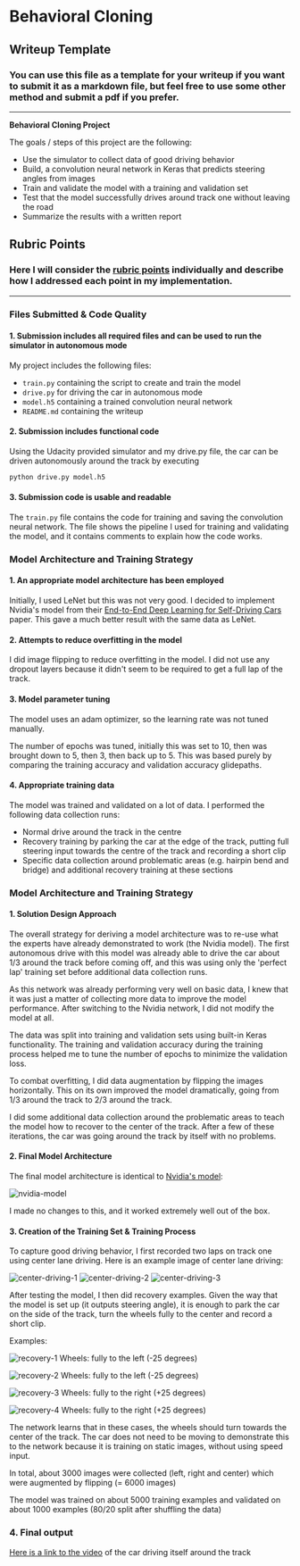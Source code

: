 # **Behavioral Cloning** 

## Writeup Template

### You can use this file as a template for your writeup if you want to submit it as a markdown file, but feel free to use some other method and submit a pdf if you prefer.

---

**Behavioral Cloning Project**

The goals / steps of this project are the following:
* Use the simulator to collect data of good driving behavior
* Build, a convolution neural network in Keras that predicts steering angles from images
* Train and validate the model with a training and validation set
* Test that the model successfully drives around track one without leaving the road
* Summarize the results with a written report


[//]: # (Image References)

[image1]: ./examples/placeholder.png "Model Visualization"
[image2]: ./examples/placeholder.png "Grayscaling"
[image3]: ./examples/placeholder_small.png "Recovery Image"
[image4]: ./examples/placeholder_small.png "Recovery Image"
[image5]: ./examples/placeholder_small.png "Recovery Image"
[image6]: ./examples/placeholder_small.png "Normal Image"
[image7]: ./examples/placeholder_small.png "Flipped Image"

## Rubric Points
### Here I will consider the [rubric points](https://review.udacity.com/#!/rubrics/432/view) individually and describe how I addressed each point in my implementation.  

---
### Files Submitted & Code Quality

#### 1. Submission includes all required files and can be used to run the simulator in autonomous mode

My project includes the following files:
* `train.py` containing the script to create and train the model
* `drive.py` for driving the car in autonomous mode
* `model.h5` containing a trained convolution neural network 
* `README.md` containing the writeup

#### 2. Submission includes functional code
Using the Udacity provided simulator and my drive.py file, the car can be driven autonomously around the track by executing 
```sh
python drive.py model.h5
```

#### 3. Submission code is usable and readable

The `train.py` file contains the code for training and saving the convolution neural network. The file shows the pipeline I used for training and validating the model, and it contains comments to explain how the code works.

### Model Architecture and Training Strategy

#### 1. An appropriate model architecture has been employed

Initially, I used LeNet but this was not very good. I decided to implement Nvidia's model from their [End-to-End Deep Learning for Self-Driving Cars](https://devblogs.nvidia.com/deep-learning-self-driving-cars) paper. This gave a much better result with the same data as LeNet.

#### 2. Attempts to reduce overfitting in the model

I did image flipping to reduce overfitting in the model. I did not use any dropout layers because it didn't seem to be required to get a full lap of the track.

#### 3. Model parameter tuning

The model uses an adam optimizer, so the learning rate was not tuned manually.

The number of epochs was tuned, initially this was set to 10, then was brought down to 5, then 3, then back up to 5. This was based purely by comparing the training accuracy and validation accuracy glidepaths.

#### 4. Appropriate training data

The model was trained and validated on a lot of data. I performed the following data collection runs:
- Normal drive around the track in the centre
- Recovery training by parking the car at the edge of the track, putting full steering input towards the centre of the track and recording a short clip
- Specific data collection around problematic areas (e.g. hairpin bend and bridge) and additional recovery training at these sections

### Model Architecture and Training Strategy

#### 1. Solution Design Approach

The overall strategy for deriving a model architecture was to re-use what the experts have already demonstrated to work (the Nvidia model). The first autonomous drive with this model was already able to drive the car about 1/3 around the track before coming off, and this was using only the 'perfect lap' training set before additional data collection runs.

As this network was already performing very well on basic data, I knew that it was just a matter of collecting more data to improve the model performance. After switching to the Nvidia network, I did not modify the model at all.

The data was split into training and validation sets using built-in Keras functionality. The training and validation accuracy during the training process helped me to tune the number of epochs to minimize the validation loss.

To combat overfitting, I did data augmentation by flipping the images horizontally. This on its own improved the model dramatically, going from 1/3 around the track to 2/3 around the track.

I did some additional data collection around the problematic areas to teach the model how to recover to the center of the track. After a few of these iterations, the car was going around the track by itself with no problems.

#### 2. Final Model Architecture

The final model architecture is identical to [Nvidia's model](https://devblogs.nvidia.com/deep-learning-self-driving-cars):

![nvidia-model](examples/nvidia-model.png)

I made no changes to this, and it worked extremely well out of the box.

#### 3. Creation of the Training Set & Training Process

To capture good driving behavior, I first recorded two laps on track one using center lane driving. Here is an example image of center lane driving:

![center-driving-1](examples/center-driving-1.jpg)
![center-driving-2](examples/center-driving-2.jpg)
![center-driving-3](examples/center-driving-3.jpg)

After testing the model, I then did recovery examples. Given the way that the model is set up (it outputs steering angle), it is enough to park the car on the side of the track, turn the wheels fully to the center and record a short clip.

Examples:

![recovery-1](examples/recovery-1.jpg)
Wheels: fully to the left (-25 degrees)

![recovery-2](examples/recovery-2.jpg)
Wheels: fully to the left (-25 degrees)

![recovery-3](examples/recovery-3.jpg)
Wheels: fully to the right (+25 degrees)

![recovery-4](examples/recovery-4.jpg)
Wheels: fully to the right (+25 degrees)

The network learns that in these cases, the wheels should turn towards the center of the track. The car does not need to be moving to demonstrate this to the network because it is training on static images, without using speed input.

In total, about 3000 images were collected (left, right and center) which were augmented by flipping (= 6000 images)

The model was trained on about 5000 training examples and validated on about 1000 examples (80/20 split after shuffling the data)

### 4. Final output
[Here is a link to the video](run1.mp4) of the car driving itself around the track